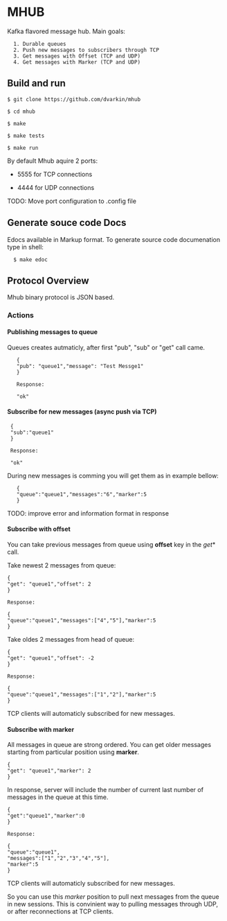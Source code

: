 # MHUB

Kafka flavored message hub. Main goals:

      1. Durable queues
      2. Push new messages to subscribers through TCP
      3. Get messages with Offset (TCP and UDP)
      4. Get messages with Marker (TCP and UDP)

Build and run
-------------

	$ git clone https://github.com/dvarkin/mhub

	$ cd mhub

	$ make

	$ make tests

	$ make run

By default Mhub aquire 2 ports:

   - 5555 for TCP connections

   - 4444 for UDP connections

TODO: Move port configuration to .config file

Generate souce code Docs
----------

Edocs available in Markup format. To generate source code documenation type in shell:

      $ make edoc

## Protocol Overview

Mhub binary protocol is JSON based. 

### Actions

#### Publishing messages to queue

Queues creates autmaticly, after first "pub", "sub" or "get" call came.

       {
       "pub": "queue1","message": "Test Messge1"
       }

       Response:

       "ok"

#### Subscribe for new messages (async push via TCP)

     {
     "sub":"queue1"
     }

     Response:

     "ok"

During new messages is comming you will get them as in example bellow:

       {
       "queue":"queue1","messages":"6","marker":5
       }      


TODO: improve error and information format in response

#### Subscribe with **offset**

You can take previous messages from queue using **offset** key in the *get** call. 

Take newest 2 messages from queue:

    {
    "get": "queue1","offset": 2
    }

    Response:

    {
    "queue":"queue1","messages":["4","5"],"marker":5
    }
    
Take oldes 2 messages from head of queue:

    {
    "get": "queue1","offset": -2
    }

    Response:

    {
    "queue":"queue1","messages":["1","2"],"marker":5
    }

TCP clients will automaticly subscribed for new messages. 

#### Subscribe with **marker**

All messages in queue are strong ordered. You can get older messages starting from particular position using **marker**.

    {
    "get": "queue1","marker": 2
    }

In response, server will include the number of current last number of messages in the queue at this time.

    {
    "get":"queue1","marker":0
    }

    Response:

    {
    "queue":"queue1",
    "messages":["1","2","3","4","5"],
    "marker":5
    }

TCP clients will automaticly subscribed for new messages. 

So you can use this *marker* position to pull next messages from the queue in new sessions. This is convinient way to pulling messages through UDP, or after reconnections at TCP clients. 

